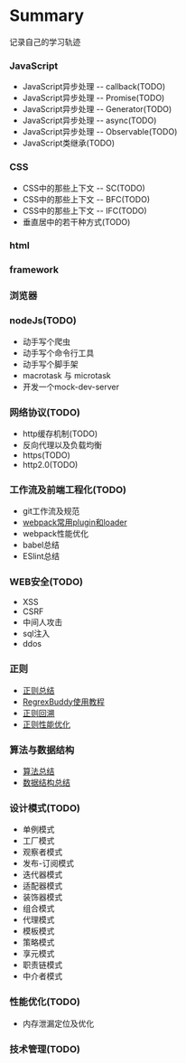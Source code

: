 # Summary
记录自己的学习轨迹

### JavaScript

* JavaScript异步处理 -- callback(TODO)
* JavaScript异步处理 -- Promise(TODO)
* JavaScript异步处理 -- Generator(TODO)
* JavaScript异步处理 -- async(TODO)
* JavaScript异步处理 -- Observable(TODO)
* JavaScript类继承(TODO)

### CSS

* CSS中的那些上下文 -- SC(TODO)
* CSS中的那些上下文 -- BFC(TODO)
* CSS中的那些上下文 -- IFC(TODO)
* 垂直居中的若干种方式(TODO)

### html

### framework

### 浏览器

### nodeJs(TODO)

* 动手写个爬虫
* 动手写个命令行工具
* 动手写个脚手架
* macrotask 与 microtask
* 开发一个mock-dev-server

### 网络协议(TODO)

* http缓存机制(TODO)
* 反向代理以及负载均衡
* https(TODO)
* http2.0(TODO)

### 工作流及前端工程化(TODO)

* git工作流及规范
* [webpack常用plugin和loader](https://github.com/herofei/study/blob/master/%E5%B7%A5%E5%85%B7%E7%AF%87/webpack%E5%B8%B8%E7%94%A8plugin%E5%92%8Cloader.md)
* webpack性能优化
* babel总结
* ESlint总结

### WEB安全(TODO)

* XSS
* CSRF
* 中间人攻击
* sql注入
* ddos

### 正则

* [正则总结](https://github.com/herofei/study/blob/master/%E6%AD%A3%E5%88%99/%E6%AD%A3%E5%88%99.md)
* [RegrexBuddy使用教程](https://github.com/herofei/study/blob/master/%E6%AD%A3%E5%88%99/regexBuddy%E4%BD%BF%E7%94%A8%E6%95%99%E7%A8%8B.md)
* [正则回溯](https://github.com/herofei/study/blob/master/%E6%AD%A3%E5%88%99/%E6%AD%A3%E5%88%99%E5%9B%9E%E6%BA%AF.md)
* [正则性能优化](https://github.com/herofei/study/blob/master/%E6%AD%A3%E5%88%99/%E6%AD%A3%E5%88%99%E6%80%A7%E8%83%BD%E4%BC%98%E5%8C%96.md)

### 算法与数据结构

* [算法总结](https://github.com/herofei/study/blob/master/%E7%AE%97%E6%B3%95%E5%92%8C%E6%95%B0%E6%8D%AE%E7%BB%93%E6%9E%84/%E7%AE%97%E6%B3%95.md)
* [数据结构总结](https://github.com/herofei/study/blob/master/%E7%AE%97%E6%B3%95%E5%92%8C%E6%95%B0%E6%8D%AE%E7%BB%93%E6%9E%84/%E6%95%B0%E6%8D%AE%E7%BB%93%E6%9E%84.md)

### 设计模式(TODO)

* 单例模式
* 工厂模式
* 观察者模式
* 发布-订阅模式
* 迭代器模式
* 适配器模式
* 装饰器模式
* 组合模式
* 代理模式
* 模板模式
* 策略模式
* 享元模式
* 职责链模式
* 中介者模式

### 性能优化(TODO)

* 内存泄漏定位及优化

### 技术管理(TODO)
